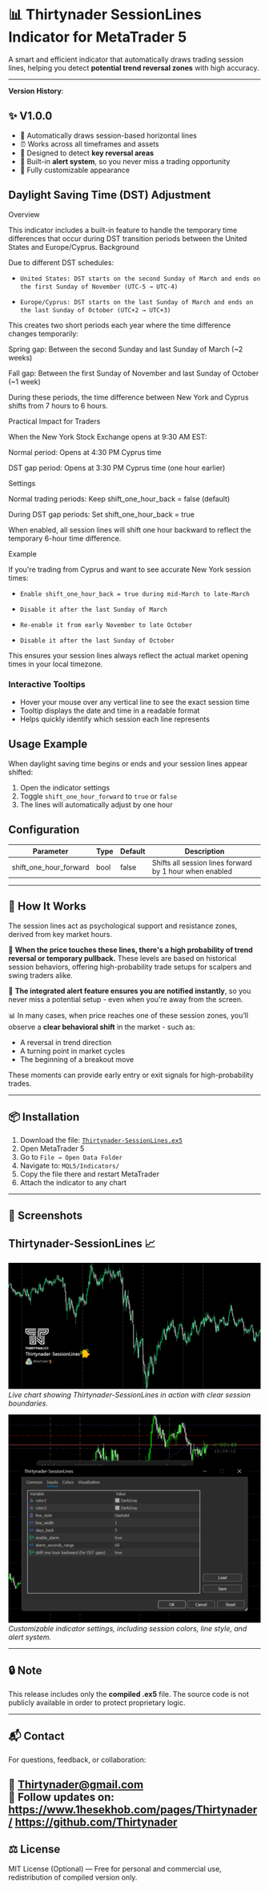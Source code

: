 # 📊 Thirtynader SessionLines Indicator for MetaTrader 5

A smart and efficient indicator that automatically draws trading session lines, helping you detect **potential trend reversal zones** with high accuracy.

---
**Version History**: 
## ✨ V1.0.0

- 🔁 Automatically draws session-based horizontal lines
- ⏰ Works across all timeframes and assets
- 🎯 Designed to detect **key reversal areas**
- 🔔 Built-in **alert system**, so you never miss a trading opportunity
- 🎨 Fully customizable appearance
## Daylight Saving Time (DST) Adjustment
Overview

This indicator includes a built-in feature to handle the temporary time differences that occur during DST transition periods between the United States and Europe/Cyprus.
Background

Due to different DST schedules:


-     United States: DST starts on the second Sunday of March and ends on the first Sunday of November (UTC-5 → UTC-4)
-     Europe/Cyprus: DST starts on the last Sunday of March and ends on the last Sunday of October (UTC+2 → UTC+3)


This creates two short periods each year where the time difference changes temporarily:


Spring gap: Between the second Sunday and last Sunday of March (~2 weeks)

Fall gap: Between the first Sunday of November and last Sunday of October (~1 week)


During these periods, the time difference between New York and Cyprus shifts from 7 hours to 6 hours.

Practical Impact for Traders

When the New York Stock Exchange opens at 9:30 AM EST:


Normal period: Opens at 4:30 PM Cyprus time

DST gap period: Opens at 3:30 PM Cyprus time (one hour earlier)

Settings

Normal trading periods: Keep shift_one_hour_back = false (default)

During DST gap periods: Set shift_one_hour_back = true


When enabled, all session lines will shift one hour backward to reflect the temporary 6-hour time difference.

Example

If you're trading from Cyprus and want to see accurate New York session times:


-     Enable shift_one_hour_back = true during mid-March to late-March
-     Disable it after the last Sunday of March
-     Re-enable it from early November to late October
-     Disable it after the last Sunday of October

This ensures your session lines always reflect the actual market opening times in your local timezone.


### Interactive Tooltips
- Hover your mouse over any vertical line to see the exact session time
- Tooltip displays the date and time in a readable format
- Helps quickly identify which session each line represents

## Usage Example

When daylight saving time begins or ends and your session lines appear shifted:

1. Open the indicator settings
2. Toggle `shift_one_hour_forward` to `true` or `false`
3. The lines will automatically adjust by one hour

## Configuration

| Parameter | Type | Default | Description |
|-----------|------|---------|-------------|
| shift_one_hour_forward | bool | false | Shifts all session lines forward by 1 hour when enabled |

---

## 🧠 How It Works

The session lines act as psychological support and resistance zones, derived from key market hours.

📌 **When the price touches these lines, there's a high probability of trend reversal or temporary pullback.** These levels are based on historical session behaviors, offering high-probability trade setups for scalpers and swing traders alike.

🚨 **The integrated alert feature ensures you are notified instantly**, so you never miss a potential setup - even when you're away from the screen.

📊 In many cases, when price reaches one of these session zones, you’ll observe a **clear behavioral shift** in the market - such as:
- A reversal in trend direction
- A turning point in market cycles
- The beginning of a breakout move

These moments can provide early entry or exit signals for high-probability trades.

---

## 📦 Installation

1. Download the file: [`Thirtynader-SessionLines.ex5`](https://github.com/Thirtynader/Thirtynader-SessionLines/releases)
2. Open MetaTrader 5
3. Go to `File → Open Data Folder`
4. Navigate to: `MQL5/Indicators/`
5. Copy the file there and restart MetaTrader
6. Attach the indicator to any chart

---

## 📸 Screenshots

## Thirtynader-SessionLines 📈

![Chart Preview](./session-demo1.png)  
*Live chart showing Thirtynader-SessionLines in action with clear session boundaries.*

![Indicator Settings](./session-demo4.png)  
*Customizable indicator settings, including session colors, line style, and alert system.*

---

## 🔒 Note

This release includes only the **compiled .ex5** file. The source code is not publicly available in order to protect proprietary logic.

---

## 📬 Contact

For questions, feedback, or collaboration:

📧 Thirtynader@gmail.com  
📢 Follow updates on: https://www.1hesekhob.com/pages/Thirtynader/
                       https://github.com/Thirtynader
---

## ⚖ License

MIT License (Optional) — Free for personal and commercial use, redistribution of compiled version only.
